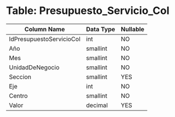 # Table: Presupuesto_Servicio_Col

| Column Name | Data Type | Nullable |
|-------------|-----------|----------|
| IdPresupuestoServicioCol | int | NO |
| Año | smallint | NO |
| Mes | smallint | NO |
| UnidadDeNegocio | smallint | NO |
| Seccion | smallint | YES |
| Eje | int | NO |
| Centro | smallint | NO |
| Valor | decimal | YES |
